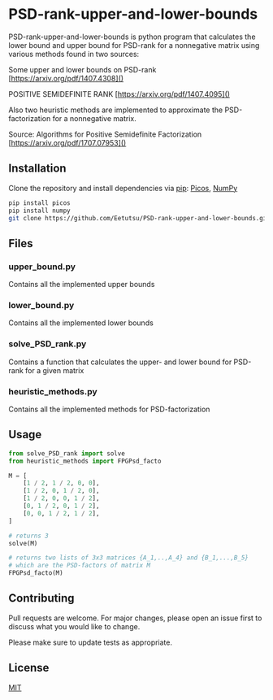# PSD-rank-upper-and-lower-bounds

PSD-rank-upper-and-lower-bounds is python program that calculates the lower bound and upper bound for PSD-rank for a nonnegative matrix using various methods found in two sources:
 
Some upper and lower bounds on PSD-rank [https://arxiv.org/pdf/1407.4308]()

POSITIVE SEMIDEFINITE RANK [https://arxiv.org/pdf/1407.4095]()

Also two heuristic methods are implemented to approximate the PSD-factorization for a nonnegative matrix.

Source: Algorithms for Positive Semidefinite Factorization [https://arxiv.org/pdf/1707.07953]()
 
## Installation

Clone the repository and install dependencies via [pip](https://pip.pypa.io/en/stable/): [Picos](https://picos-api.gitlab.io/picos/), [NumPy](https://numpy.org/)

```bash
pip install picos
pip install numpy
git clone https://github.com/Eetutsu/PSD-rank-upper-and-lower-bounds.git
```


## Files
### upper_bound.py
Contains all the implemented upper bounds
### lower_bound.py
Contains all the implemented lower bounds
### solve_PSD_rank.py
Contains a function that calculates the upper- and lower bound for PSD-rank for a given matrix
### heuristic_methods.py
Contains all the implemented methods for PSD-factorization
## Usage

```python
from solve_PSD_rank import solve
from heuristic_methods import FPGPsd_facto

M = [
    [1 / 2, 1 / 2, 0, 0],
    [1 / 2, 0, 1 / 2, 0],
    [1 / 2, 0, 0, 1 / 2],
    [0, 1 / 2, 0, 1 / 2],
    [0, 0, 1 / 2, 1 / 2],
]

# returns 3
solve(M)

# returns two lists of 3x3 matrices {A_1,..,A_4} and {B_1,...,B_5}
# which are the PSD-factors of matrix M
FPGPsd_facto(M) 
```

## Contributing

Pull requests are welcome. For major changes, please open an issue first
to discuss what you would like to change.

Please make sure to update tests as appropriate.

## License

[MIT](https://choosealicense.com/licenses/mit/)
